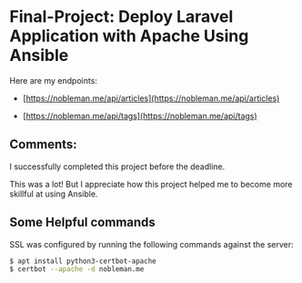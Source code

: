 # Final-Project: Deploy Laravel Application with Apache Using Ansible 


Here are my endpoints:
- [https://nobleman.me/api/articles](https://nobleman.me/api/articles)

- [https://nobleman.me/api/tags](https://nobleman.me/api/tags)


## **Comments:**
I successfully completed this project before the deadline.

This was a lot! But I appreciate how this project helped me to become more skillful at using Ansible.



## **Some Helpful commands**

SSL was configured by running the following commands against the server:
``` bash
$ apt install python3-certbot-apache
$ certbot --apache -d nobleman.me

```